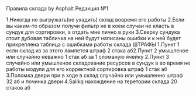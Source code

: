 Правила склада by Asphalt
               Редакция №1
    
1.Никогда не выгружать(не ухадить) склад вовремя его работы
2.Если вы каким-то образом получи фильтр не в коем случаи не класть в сундук для сортировки, а отдать мне лично в руки
3.Сверху сундука стоит дубовая табличка на ней будут написаны ошибки и к ней будет прикреплена таблица с ошибками работы склада
                     ШТРАФЫ
1.Пункт 1 если склад из за этого лампется штраф 2 стака аб2.Пункт 2 умышленое или случайно неважно 1 стак аб за 1 сломаную ячейку
2.Пункт 3 случайно или умышленое складование ресурсов в сундук в во время не работы модули для его корректной сортировка штраф 1 стак аб
3.Поломка двери при в ходе в склад случайно или умышленно штраф 32 аб и починка двери
4.Sallkq нахождение на теретории склада 20 стаков аб

